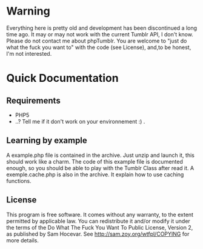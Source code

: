 # Warning #
Everything here is pretty old and development has been discontinued a long time ago. It may or may not work with the current Tumblr API, I don't know. Please do not contact me about phpTumblr. You are welcome to "just do what the fuck you want to" with the code (see License), and,to be honest, I'm not interested.

# Quick Documentation #
## Requirements ##
  * PHP5
  * ..? Tell me if it don't work on your environnement :) .

## Learning by example ##
A example.php file is contained in the archive. Just unzip and launch it, this should work like a charm. The code of this example file is documented enough, so you should be able to play with the Tumblr Class after read it. A exemple.cache.php is also in the archive. It explain how to use caching functions.

## License ##
This program is free software. It comes without any warranty, to the extent permitted by applicable law. You can redistribute it and/or modify it under the terms of the Do What The Fuck You Want To Public License, Version 2, as published by Sam Hocevar. See http://sam.zoy.org/wtfpl/COPYING for more details.